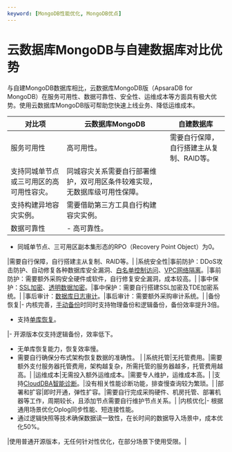 ```yaml
---
keyword: [MongoDB性能优化, MongoDB优点]
---
```


# 云数据库MongoDB与自建数据库对比优势

与自建MongoDB数据库相比，云数据库MongoDB版（ApsaraDB for MongoDB）在服务可用性、数据可靠性、安全性、运维成本等方面具有极大优势。使用云数据库MongoDB版可帮助您快速上线业务、降低运维成本。

|对比项|云数据库MongoDB|自建数据库|
|---|-----------|-----|
|服务可用性|高可用性。|需要自行保障，自行搭建主从复制、RAID等。|
|支持同城单节点或三可用区的高可用性容灾。|同城容灾关系需要自行部署维护，双可用区条件较难实现，无数据库级可用性保障。|
|支持构建异地容灾实例。|需要借助第三方工具自行构建容灾实例。|
|数据可靠性|-   高可靠性。
-   同城单节点、三可用区副本集形态的RPO（Recovery Point Object）为0。

|需要自行保障，自行搭建主从复制、RAID等。|
|系统安全性|事前防护：DDoS攻击防护、自动修复各种数据库安全漏洞、[白名单控制访问](/cn.zh-CN/用户指南/数据安全性/设置白名单及安全组.md)、[VPC网络隔离]()。|事前防护：需要额外采购安全硬件或软件，自行修复安全漏洞，成本较高。|
|事中保护：[SSL加密](/cn.zh-CN/用户指南/数据安全性/设置SSL加密.md)、[透明数据加密](/cn.zh-CN/用户指南/数据安全性/设置透明数据加密TDE.md)。|事中保护：需要自行搭建SSL加密及TDE加密系统。|
|事后审计：[数据库日志审计]()。|事后审计：需要额外采购审计系统。|
|备份恢复|-   内核完善，[手动备份](/cn.zh-CN/用户指南/数据备份/手动备份MongoDB数据.md)时同时支持物理备份和逻辑备份，备份效率提升3倍。
-   支持[单库恢复](/cn.zh-CN/用户指南/数据恢复/MongoDB单库恢复.md)。

|-   开源版本仅支持逻辑备份，效率低下。
-   无单库恢复能力，恢复效率慢。
-   需要自行确保分布式架构恢复数据的准确性。 |
|系统托管|无托管费用。|需要额外支付服务器托管费用，架构越复杂，所需托管的服务器越多，托管费用越高。|
|运维成本|无需投入额外运维成本。|需要专人维护，运维成本高。|
|支持[CloudDBA智能诊断]()。|没有相关性能诊断功能，排查慢查询较为繁琐。|
|部署和扩容|即时开通，弹性扩容。|需要自行完成采购硬件、机房托管、部署机器等工作，周期较长，且添加节点需要自行维护节点关系。|
|内核优化|-   根据通用场景优化Oplog同步性能、短连接性能。
-   通过逻辑快照等技术确保数据读一致性，在长时间的数据导入场景中，成本优化50%。


|使用普通开源版本，无任何针对性优化，在部分场景下使用受限。|


